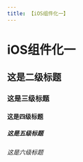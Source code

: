 ```yaml
---
title: 【iOS组件化一】
---
```


# iOS组件化一

## 这是二级标题

### 这是三级标题

#### 这是四级标题

##### 这是五级标题

###### 这是六级标题

